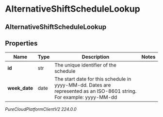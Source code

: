 # AlternativeShiftScheduleLookup

## AlternativeShiftScheduleLookup

## Properties

|Name | Type | Description | Notes|
|------------ | ------------- | ------------- | -------------|
| **id** | str | The unique identifier of the schedule | |
| **week_date** | date | The start date for this schedule in yyyy-MM-dd. Dates are represented as an ISO-8601 string. For example: yyyy-MM-dd | |



_PureCloudPlatformClientV2 224.0.0_
